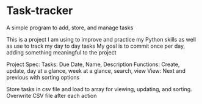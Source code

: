 # Task-tracker
A simple program to add, store, and manage tasks

This is a project I am using to improve and practice my Python skills as well as use to track my day to day tasks
My goal is to commit once per day, adding something meaningful to the project


Project Spec:
Tasks: Due Date, Name, Description
Functions: Create, update, day at a glance, week at a glance, search, view
View: Next and previous with sorting options

Store tasks in csv file and load to array for viewing, updating, and sorting. Overwrite CSV file after each action
